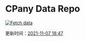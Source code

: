# CPany Data Repo

[![Fetch data](https://github.com/yjl9903/CPany/actions/workflows/fetch.yml/badge.svg)](https://github.com/yjl9903/CPany/actions/workflows/fetch.yml)

<!-- START_SECTION: update_time -->
更新时间：[2021-11-07 18:47](https://www.timeanddate.com/worldclock/fixedtime.html?msg=Fetch+data&iso=20211107T184730&p1=237)
<!-- END_SECTION: update_time -->

